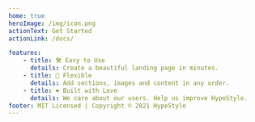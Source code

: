 ```yaml
---
home: true
heroImage: /img/icon.png
actionText: Get Started
actionLink: /docs/

features:
    - title: 🛠 Easy to Use
      details: Create a beautiful landing page in minutes.
    - title: 👏 Flexible
      details: Add sections, images and content in any order.
    - title: ❤️ Built with Love
      details: We care about our users. Help us improve HypeStyle.
footer: MIT Licensed | Copyright © 2021 HypeStyle
---
```

